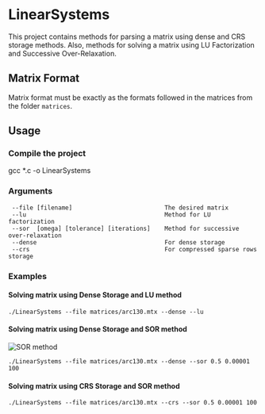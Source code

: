 # LinearSystems

This project contains methods for parsing a matrix using dense and CRS storage methods. Also, methods for solving a matrix using LU Factorization and Successive Over-Relaxation.

## Matrix Format
Matrix format must be exactly as the formats followed in the matrices from the folder `matrices`.


## Usage

### Compile the project
gcc *.c -o LinearSystems

### Arguments 
```
 --file [filename]                          The desired matrix 
 --lu                                       Method for LU factorization
 --sor  [omega] [tolerance] [iterations]    Method for successive over-relaxation
 --dense                                    For dense storage
 --crs                                      For compressed sparse rows storage
```

### Examples
#### Solving matrix using Dense Storage and LU method
```
./LinearSystems --file matrices/arc130.mtx --dense --lu 
```
#### Solving matrix using  Dense Storage and SOR method
![SOR method](https://wikimedia.org/api/rest_v1/media/math/render/svg/57760458e6cf8203f399cb09445a7989c0139cdc)

```
./LinearSystems --file matrices/arc130.mtx --dense --sor 0.5 0.00001 100
```
#### Solving matrix using CRS Storage and SOR method
```
./LinearSystems --file matrices/arc130.mtx --crs --sor 0.5 0.00001 100
```


